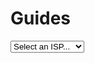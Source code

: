 # Guides

<div class="pon-ispnav">
  <select isp autocomplete="off"> 
    <option value="">Select an ISP...</option>
    <option value="att">AT&T</option>
    <option value="bell-aliant">Bell Aliant</option>
    <option value="bell-canada">Bell Canada</option>
    <option value="bell-mts">Bell MTS</option>
    <option value="frontier">Frontier</option>
    <option value="telus">Telus</option>
    <option value="virgin-media">Virgin Media O2</option>
  </select>
</div>

